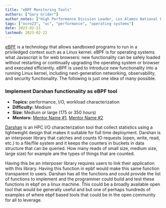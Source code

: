 ```yaml
---
title: "eBPF Monitoring Tools"
authors: ["Gary Grider"]
author_notes: ["High Performance Division Leader, Los Alamos National Laboratory"]
tags: ["osre23", "uc", "performance", "operating systems"]
date: 2023-02-21
lastmod: 2023-02-22
---
```


[eBPF](https://ebpf.io) is a technology that allows sandboxed programs to run in a priviledged context such as a Linux kernel. eBPF is for operating systems what Javascript is for web browsers: new functionality can be safely loaded without restarting or continually upgrading the operating system or browser and executed efficiently. eBPF is used to introduce new functionality into a running Linux kernel, including next-generation networking, observability, and security functionality. The following is just one idea of many possible.

### Implement Darshan functionality as eBPF tool

- **Topics:** performance, I/O, workload characterization
- **Difficulty:** Medium
- **Size:** Medium or large (175 or 350 hours)
- **Mentors:** [Mentor Name #1](mailto:mentor@example.com), [Mentor Name #2](mailto:mentor@example.com)

[Darshan](https://www.mcs.anl.gov/research/projects/darshan/) is an HPC I/O characterization tool that collect statistics using a lightweight design that makes it suitable for full time deployment. Darshan is an interposer library that catches and counts IO requests (open, write, read, etc.) to a file/file system and it keeps the counters in buckets in data structure that can be queried.  How many reads of small size, medium size, large size) for example are the types of things that are counted.

Having this be an interposer library requires users to link their application with this library.  Having this function in epbf would make this same function transparent to users.  Darshan has all the functions and could provide the list of functions to implement and the programmer could build and test these functions in ebpf on a linux machine.  This could be a broadly available open tool that would be generally useful and but one of perhaps hundreds of examples of where ebpf based tools that could be in the open community for all to leverage.
